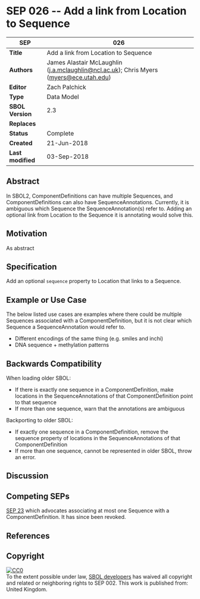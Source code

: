 SEP 026 -- Add a link from Location to Sequence
===================================

SEP                     | 026
----------------------|--------------
**Title**                | Add a link from Location to Sequence
**Authors**           | James Alastair McLaughlin (j.a.mclaughlin@ncl.ac.uk); Chris Myers (myers@ece.utah.edu)
**Editor**            | Zach Palchick
**Type**               | Data Model
**SBOL Version** | 2.3
**Replaces**        | 
**Status**             | Complete
**Created**          | 21-Jun-2018
**Last modified**  | 03-Sep-2018

## Abstract

In SBOL2, ComponentDefinitions can have multiple Sequences, and ComponentDefinitions can also have SequenceAnnotations.  Currently, it is ambiguous which Sequence the SequenceAnnotation(s) refer to. Adding an optional link from Location to the Sequence it is annotating would solve this.


## Motivation

As abstract



## Specification 

Add an optional `sequence` property to Location that links to a Sequence.


## Example or Use Case <a name='example'></a>

The below listed use cases are examples where there could be multiple Sequences associated with a ComponentDefinition, but it is not clear which Sequence a SequenceAnnotation would refer to. 

* Different encodings of the same thing (e.g. smiles and inchi)
* DNA sequence + methylation patterns

## Backwards Compatibility <a name='compatibility'></a>

When loading older SBOL:

* If there is exactly one sequence in a ComponentDefinition, make locations in the SequenceAnnotations of that ComponentDefinition point to that sequence
* If more than one sequence, warn that the annotations are ambiguous

Backporting to older SBOL:

* If exactly one sequence in a ComponentDefinition, remove the sequence property of locations in the SequenceAnnotations of that ComponentDefinition
* If more than one sequence, cannot be represented in older SBOL, throw an error.


## Discussion <a name='discussion'></a>


## Competing SEPs <a name='competing_seps'></a>

[SEP 23](https://github.com/SynBioDex/SEPs/issues/55) which advocates associating at most one Sequence with a ComponentDefinition. It has since been revoked.

References <a name='references'></a>
-----------

Copyright <a name='copyright'></a>
-----------

<p xmlns:dct="http://purl.org/dc/terms/" xmlns:vcard="http://www.w3.org/2001/vcard-rdf/3.0#">
  <a rel="license"
     href="http://creativecommons.org/publicdomain/zero/1.0/">
    <img src="http://i.creativecommons.org/p/zero/1.0/88x31.png" style="border-style: none;" alt="CC0" />
  </a>
  <br />
  To the extent possible under law,
  <a rel="dct:publisher"
     href="sbolstandard.org">
    <span property="dct:title">SBOL developers</span></a>
  has waived all copyright and related or neighboring rights to
  <span property="dct:title">SEP 002</span>.
This work is published from:
<span property="vcard:Country" datatype="dct:ISO3166"
      content="US" about="sbolstandard.org">
  United Kingdom</span>.
</p>

